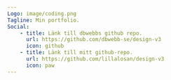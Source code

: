 ```yaml
---
Logo: image/coding.png
Tagline: Min portfolio.
Social:
    - title: Länk till dbwebbs github repo.
      url: https://github.com/dbwebb-se/design-v3
      icon: github
    - title: Länk till mitt github-repo.
      url: https://github.com/lillalosan/design-v3
      icon: paw
---
```

